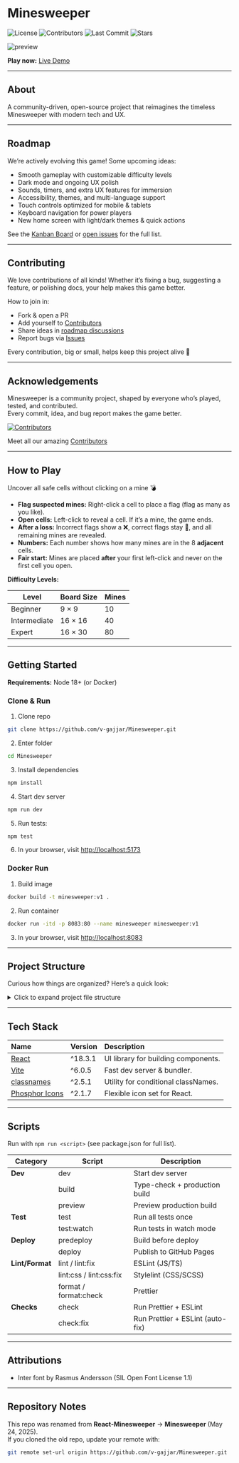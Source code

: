 # Minesweeper

![License](https://img.shields.io/github/license/v-gajjar/Minesweeper)
![Contributors](https://img.shields.io/github/contributors/v-gajjar/Minesweeper)
![Last Commit](https://img.shields.io/github/last-commit/v-gajjar/Minesweeper)
![Stars](https://img.shields.io/github/stars/v-gajjar/Minesweeper?style=social)

![preview](https://github.com/v-gajjar/Minesweeper/blob/main/src/assets/Minesweeper-16-06-2025.gif)

**Play now:** [Live Demo](https://v-gajjar.github.io/Minesweeper/)  

---

## About

A community-driven, open-source project that reimagines the timeless Minesweeper with modern tech and UX. 

---

## Roadmap

We’re actively evolving this game! Some upcoming ideas:  

- Smooth gameplay with customizable difficulty levels
- Dark mode and ongoing UX polish
- Sounds, timers, and extra UX features for immersion
- Accessibility, themes, and multi-language support
- Touch controls optimized for mobile & tablets
- Keyboard navigation for power players
- New home screen with light/dark themes & quick actions


See the [Kanban Board](https://github.com/users/v-gajjar/projects/2) or [open issues](https://github.com/v-gajjar/Minesweeper/issues) for the full list.  

---

## Contributing

We love contributions of all kinds! Whether it’s fixing a bug, suggesting a feature, or polishing docs, your help makes this game better.  

How to join in:  
- Fork & open a PR 
- Add yourself to [Contributors](./CONTRIBUTORS.md)
- Share ideas in [roadmap discussions](https://github.com/users/v-gajjar/projects/2)  
- Report bugs via [Issues](https://github.com/v-gajjar/Minesweeper/issues)

Every contribution, big or small, helps keep this project alive 🎉

---

## Acknowledgements

Minesweeper is a community project, shaped by everyone who’s played, tested, and contributed.  
Every commit, idea, and bug report makes the game better.  

[![Contributors](https://contrib.rocks/image?repo=v-gajjar/Minesweeper)](./CONTRIBUTORS.md)  

Meet all our amazing [Contributors](./CONTRIBUTORS.md)

---

## How to Play

Uncover all safe cells without clicking on a mine 💣

- **Flag suspected mines:** Right-click a cell to place a flag (flag as many as you like).
- **Open cells:** Left-click to reveal a cell. If it’s a mine, the game ends.
- **After a loss:** Incorrect flags show a ❌, correct flags stay 🚩, and all remaining mines are revealed.
- **Numbers:** Each number shows how many mines are in the 8 **adjacent** cells.
- **Fair start:** Mines are placed **after** your first left-click and never on the first cell you open.

**Difficulty Levels:**

| Level        | Board Size           | Mines |
|--------------|----------------------|-------|
| Beginner     | 9 × 9                | 10    |
| Intermediate | 16 × 16              | 40    |
| Expert       | 16 × 30              | 80    |

---

## Getting Started

**Requirements:** Node 18+ (or Docker)

### Clone & Run

1. Clone repo

```bash
git clone https://github.com/v-gajjar/Minesweeper.git
```

2. Enter folder

```bash
cd Minesweeper
```

3. Install dependencies

```bash 
npm install
```

4. Start dev server

```bash
npm run dev
```

5. Run tests:

```bash
npm test
```

6. In your browser, visit [http://localhost:5173](http://localhost:5173)

### Docker Run

1. Build image

```bash
docker build -t minesweeper:v1 .
```

2. Run container

```bash
docker run -itd -p 8083:80 --name minesweeper minesweeper:v1
```  

3. In your browser, visit [http://localhost:8083](http://localhost:8083)

---

## Project Structure

Curious how things are organized? Here’s a quick look: 
<details>
<summary>Click to expand project file structure</summary>

```plaintext
.
├── .github
│   ├── pull_request_template.md
│   └── workflows
│       ├── build-checks.yaml
│       ├── whats-new-merged.yaml
│       └── whats-new-preview.yaml
├── .gitignore
├── .prettierignore
├── .prettierrc.yml
├── .stylelintrc.json
├── CONTRIBUTORS.md
├── Dockerfile
├── eslint.config.js
├── globals.d.ts
├── index.html
├── LICENSE
├── package-lock.json
├── package.json
├── README.md
├── src
│   ├── App.css
│   ├── App.tsx
│   ├── assets
│   │   └── Minesweeper-16-06-2025.gif
│   ├── components
│   │   └── feature
│   │       ├── Cell
│   │       ├── GameBoard
│   │       ├── GameDifficultySelector
│   │       ├── GameResultModal
│   │       └── RemainingFlagsCounter
│   ├── config
│   │   ├── gameDifficultyLevelSettings.interfaces.ts
│   │   └── gameDifficultyLevelSettings.ts
│   ├── enum
│   │   ├── GameDifficultyLevel.interfaces.ts
│   │   ├── GameDifficultyLevel.ts
│   │   ├── GameStatus.interfaces.ts
│   │   └── GameStatus.ts
│   ├── index.css
│   ├── main.tsx
│   ├── minesweeperUtils.js
│   ├── types.ts
│   └── vite-env.d.ts
├── tests
│   └── unit
│       ├── App.test.jsx
│       ├── Board.test.jsx
│       ├── Cell.test.jsx
│       ├── GameBoard.test.jsx
│       └── Win.test.jsx
├── tsconfig.app.json
├── tsconfig.json
├── tsconfig.node.json
└── vite.config.ts
```

</details>

---

## Tech Stack

| Name                                                                  | Version | Description                                                 |
| :-------------------------------------------------------------------- | :------ | :---------------------------------------------------------- |
| [React](https://react.dev/)                                           | ^18.3.1 | UI library for building components.                         |
| [Vite](https://vitejs.dev/)                                           | ^6.0.5  | Fast dev server & bundler.                                  |
| [classnames](https://www.npmjs.com/package/classnames)                | ^2.5.1  | Utility for conditional classNames.                         |
| [Phosphor Icons](https://www.npmjs.com/package/@phosphor-icons/react) | ^2.1.7  | Flexible icon set for React.                                |

---

## Scripts

Run with `npm run <script>` (see package.json for full list).

| Category       | Script        | Description                               |
|----------------|---------------|-------------------------------------------|
| **Dev**        | dev           | Start dev server                          |
|                | build         | Type-check + production build             |
|                | preview       | Preview production build                  |
| **Test**       | test          | Run all tests once                        |
|                | test:watch    | Run tests in watch mode                   |
| **Deploy**     | predeploy     | Build before deploy                       |
|                | deploy        | Publish to GitHub Pages                   |
| **Lint/Format**| lint / lint:fix       | ESLint (JS/TS)                  |
|                | lint:css / lint:css:fix | Stylelint (CSS/SCSS)          |
|                | format / format:check | Prettier                           |
| **Checks**     | check         | Run Prettier + ESLint                     |
|                | check:fix     | Run Prettier + ESLint (auto-fix)          |

---

## Attributions

- Inter font by Rasmus Andersson (SIL Open Font License 1.1)

---

## Repository Notes

This repo was renamed from **React-Minesweeper** → **Minesweeper** (May 24, 2025).  
If you cloned the old repo, update your remote with:

```bash
git remote set-url origin https://github.com/v-gajjar/Minesweeper.git
```